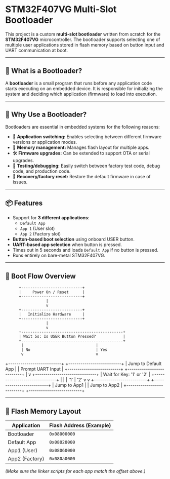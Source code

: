 # STM32F407VG Multi-Slot Bootloader

This project is a custom **multi-slot bootloader** written from scratch for the **STM32F407VG** microcontroller. The bootloader supports selecting one of multiple user applications stored in flash memory based on button input and UART communication at boot.

---

## 🚀 What is a Bootloader?

A **bootloader** is a small program that runs before any application code starts executing on an embedded device. It is responsible for initializing the system and deciding which application (firmware) to load into execution.

---

## 🔧 Why Use a Bootloader?

Bootloaders are essential in embedded systems for the following reasons:

- 🧩 **Application switching:** Enables selecting between different firmware versions or application modes.
- 💾 **Memory management:** Manages flash layout for multiple apps.
- 🛠️ **Firmware upgrades:** Can be extended to support OTA or serial upgrades.
- 🧪 **Testing/debugging:** Easily switch between factory test code, debug code, and production code.
- 🧼 **Recovery/factory reset:** Restore the default firmware in case of issues.

---

## 📦 Features

- Support for **3 different applications**:
  - `Default App`
  - `App 1` (User slot)
  - `App 2` (Factory slot)
- **Button-based boot selection** using onboard USER button.
- **UART-based app selection** when button is pressed.
- Times out in 5 seconds and loads `Default App` if no button is pressed.
- Runs entirely on bare-metal STM32F407VG.

---

## 🔁 Boot Flow Overview

          +---------------------------+
          |     Power On / Reset      |
          +---------------------------+
                      |
                      v
          +---------------------------+
          |   Initialize Hardware     |
          +---------------------------+
                      |
                      v
          +---------------------------------------------+
          | Wait 5s: Is USER Button Pressed?            |
          +---------------------------------------------+
           |                                |
           | No                             | Yes
           v                                v
+--------------------------+     +--------------------------+
|   Jump to Default App    |     |  Prompt UART Input       |
+--------------------------+     +--------------------------+
                                       |
                                       v
                        +------------------------------+
                        | Wait for Key: '1' or '2'      |
                        +------------------------------+
                            |                    |
                            | '1'                | '2'
                            v                    v
            +--------------------------+   +--------------------------+
            |   Jump to App1           |   |   Jump to App2           |
            +--------------------------+   +--------------------------+



---

## 🧠 Flash Memory Layout

| Application   | Flash Address (Example) |
|---------------|-------------------------|
| Bootloader    | `0x08000000`            |
| Default App   | `0x08020000`            |
| App1 (User)   | `0x08060000`            |
| App2 (Factory)| `0x080a0000`            |

*(Make sure the linker scripts for each app match the offset above.)*







